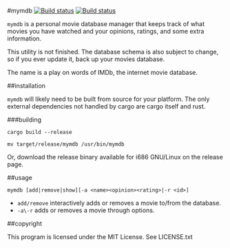 #mymdb [![Build status](https://travis-ci.org/cheezgi/mymdb.svg?branch=master)](https://travis-ci.org/cheezgi/mymdb) [![Build status](https://ci.appveyor.com/api/projects/status/deqyr4qyspfiqavi?svg=true)](https://ci.appveyor.com/project/cheezgi/mymdb)

`mymdb` is a personal movie database manager that keeps track of what movies
you have watched and your opinions, ratings, and some extra information.

This utility is not finished. The database schema is also subject to change,
so if you ever update it, back up your movies database.

The name is a play on words of IMDb, the internet movie database.

##installation

`mymdb` will likely need to be built from source for your platform. The only
external dependencies not handled by cargo are cargo itself and rust.

###building

`cargo build --release`

`mv target/release/mymdb /usr/bin/mymdb`

Or, download the release binary available for i686 GNU/Linux on the release
page.

##usage

`mymdb [add|remove|show][-a <name><opinion><rating>|-r <id>]`

* `add/remove` interactively adds or removes a movie to/from the database.
* `-a\-r` adds or removes a movie through options.

##copyright

This program is licensed under the MIT License. See LICENSE.txt


